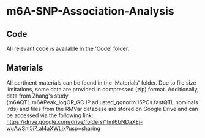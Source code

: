 # m6A-SNP-Association-Analysis

## Code
All relevant code is available in the 'Code' folder.

## Materials
All pertinent materials can be found in the 'Materials' folder. Due to file size limitations, some data are provided in compressed (zip) format. Additionally, data from Zhang's study (m6AQTL.m6APeak_logOR_GC.IP.adjusted_qqnorm.15PCs.fastQTL.nominals.rds) and files from the RMVar database are stored on Google Drive and can be accessed via the following link: https://drive.google.com/drive/folders/1ImI6bNDaXEj-wuAwSnI5i7_aI4aXWLjx?usp=sharing
